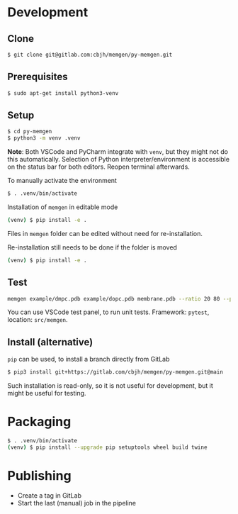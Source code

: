 # Development

## Clone

```bash
$ git clone git@gitlab.com:cbjh/memgen/py-memgen.git
```

## Prerequisites

```bash
$ sudo apt-get install python3-venv
```

## Setup

```bash
$ cd py-memgen
$ python3 -m venv .venv
```

**Note**: Both VSCode and PyCharm integrate with `venv`, but they might not do this automatically.
Selection of Python interpreter/environment is accessible on the status bar for both editors. Reopen terminal afterwards.

To manually activate the environment 

```bash
$ . .venv/bin/activate
```

Installation of `memgen` in editable mode

```bash
(venv) $ pip install -e .
```

Files in `memgen` folder can be edited without need for re-installation.

Re-installation still needs to be done if the folder is moved

```bash
(venv) $ pip install -e .
```

## Test

```bash
memgen example/dmpc.pdb example/dopc.pdb membrane.pdb --ratio 20 80 --png membrane.png --server localhost:3000
```

You can use VSCode test panel, to run unit tests. Framework: `pytest`, location: `src/memgen`.

## Install (alternative)

`pip` can be used, to install a branch directly from GitLab

```bash
$ pip3 install git+https://gitlab.com/cbjh/memgen/py-memgen.git@main
```

Such installation is read-only, so it is not useful for development, but it might be useful for testing.

# Packaging

```bash
$ . .venv/bin/activate
(venv) $ pip install --upgrade pip setuptools wheel build twine
```

# Publishing

- Create a tag in GitLab
- Start the last (manual) job in the pipeline
